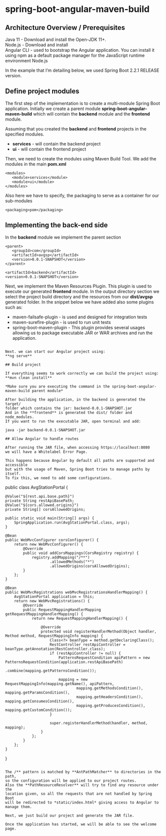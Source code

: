# spring-boot-angular-maven-build

## Architecture Overview / Prerequisites

Java 11 - Download and install the Open-JDK 11+.  
Node.js - Download and install  
Angular CLI - used to bootstrap the Angular application. You can install it using npm as a default package manager for the JavaScript runtime environment Node.js

In the example that I’m detailing below, we used Spring Boot 2.2.1  RELEASE version.


## Define project modules

The first step of the implementation is to create a multi-module Spring Boot 
application. Initially we create a parent module **spring-boot-angular-maven-build**
which will contain the **backend** module and the **frontend** module.

Assuming that you created the **backend** and **frontend** projects in the 
specified modules.
 * **services** - will contain the backend project
 * **ui** - will contain the frontend project

Then, we need to create the modules using Maven Build Tool. We add the modules in the main **pom.xml**

```
<modules>
   <module>services</module>
   <module>ui</module>
</modules>
```
Also here we have to specify, the packaging to serve as a container for our sub-modules

```
<packaging>pom</packaging>
```

## Implementing the back-end side

In the **backend** module we implement the parent section

```
<parent>
   <groupId>com</groupId>
   <artifactId>avgsp</artifactId>
   <version>0.0.1-SNAPSHOT</version>
</parent>

<artifactId>backend</artifactId>
<version>0.0.1-SNAPSHOT</version>
```
Next, we implement the Maven Resources Plugin. This plugin is used to execute our
generated **frontend** module. In the output directory section we select the 
project build directory and the resources from our **dist/avgsp** generated folder. 
In the snippet below we have added also some plugins such as:

* maven-failsafe-plugin - is used and designed for integration tests
* maven-surefire-plugin - is used to run unit tests
* spring-boot-maven-plugin - This plugin provides several usages allowing us to package executable JAR or WAR archives and run the application.

```

Next. we can start our Angular project using:
**ng serve**

## Build project

If everything seems to work correctly we can build the project using:
**mvn clean install**

*Make sure you are executing the command in the spring-boot-angular-maven-build parent module*

After building the application, in the backend is generated the target/
folder which contains the jar: backend-0.0.1-SNAPSHOT.jar 
And in the **frontend** is generated the dist/ folder and node_modules.
If you want to run the executable JAR, open terminal and add:

java -jar backend-0.0.1-SNAPSHOT.jar

## Allow Angular to handle routes

After running the JAR file, when accessing https://localhost:8080
we will have a Whitelabel Error Page.

This happens because Angular by default all paths are supported and accessible
but with the usage of Maven, Spring Boot tries to manage paths by itself. 
To fix this, we need to add some configurations. 

``` 
public class AvgStationPortal {

    @Value("${rest.api.base.path}")
    private String restApiBasePath;
    @Value("${cors.allowed.origins}")
    private String[] corsAllowedOrigins;

    public static void main(String[] args) {
        SpringApplication.run(AvgStationPortal.class, args);
    }

    @Bean
    public WebMvcConfigurer corsConfigurer() {
        return new WebMvcConfigurer() {
            @Override
            public void addCorsMappings(CorsRegistry registry) {
                registry.addMapping("/**")
                        .allowedMethods("*")
                        .allowedOrigins(corsAllowedOrigins);
            }
        };
    }

    @Bean
    public WebMvcRegistrations webMvcRegistrationsHandlerMapping() {
        AvgStationPortal application = this;
        return new WebMvcRegistrations() {
            @Override
            public RequestMappingHandlerMapping getRequestMappingHandlerMapping() {
                return new RequestMappingHandlerMapping() {

                    @Override
                    protected void registerHandlerMethod(Object handler, Method method, RequestMappingInfo mapping) {
                        Class<?> beanType = method.getDeclaringClass();
                        RestController restApiController = beanType.getAnnotation(RestController.class);
                        if (restApiController != null) {
                            PatternsRequestCondition apiPattern = new PatternsRequestCondition(application.restApiBasePath)
                                    .combine(mapping.getPatternsCondition());

                            mapping = new RequestMappingInfo(mapping.getName(), apiPattern,
                                    mapping.getMethodsCondition(), mapping.getParamsCondition(),
                                    mapping.getHeadersCondition(), mapping.getConsumesCondition(),
                                    mapping.getProducesCondition(), mapping.getCustomCondition());
                        }

                        super.registerHandlerMethod(handler, method, mapping);
                    }
                };
            }
        };
    }
}
```

The /** pattern is matched by **AntPathMatcher** to directories in the path,
so the configuration will be applied to our project routes. 
Also the **PathResourceResolver** will try to find any resource under the
location given, so all the requests that are not handled by Spring Boot 
will be redirected to *static/index.html* giving access to Angular to manage them.

Next, we just build our project and generate the JAR file.

Once the application has started, we will be able to see the welcome page.
